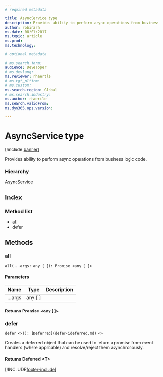 ```yaml
---
# required metadata

title: AsyncService type
description: Provides ability to perform async operations from business logic code.
author: robinarh
ms.date: 08/01/2017
ms.topic: article
ms.prod: 
ms.technology: 

# optional metadata

# ms.search.form:
audience: Developer
# ms.devlang: 
ms.reviewer: rhaertle
# ms.tgt_pltfrm: 
# ms.custom:
ms.search.region: Global
# ms.search.industry: 
ms.author: rhaertle
ms.search.validFrom:
ms.dyn365.ops.version:

---
```


# AsyncService type

[!include [banner](../../../../includes/banner.md)]

Provides ability to perform async operations from business logic code.

### Hierarchy

AsyncService

## Index

### Method list

* [all](services-business-logic-services-iasyncservice.md#all)
* [defer](services-business-logic-services-iasyncservice.md#defer)

## Methods

### all

`all(...args: any [ ]): Promise <any [ ]>`

#### Parameters

| Name | Type | Description |
| ---- | ---- | ----------- |
| ...args|any [ ]||

#### Returns Promise &lt;any [ ]&gt;

### defer

`defer <>(): [Deferred](defer-ideferred.md) <>`

Creates a deferred object that can be used to return a promise from event handlers (where applicable) and resolve/reject them asynchronously.

#### Returns [Deferred](defer-ideferred.md) &lt;T&gt;


[!INCLUDE[footer-include](../../../../../../includes/footer-banner.md)]